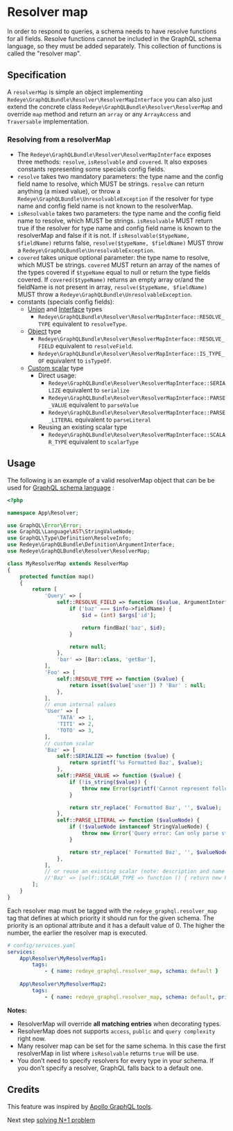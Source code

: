 Resolver map
============

In order to respond to queries, a schema needs to have resolve functions for all fields.
Resolve functions cannot be included in the GraphQL schema language, so they must be added separately.
This collection of functions is called the "resolver map".

Specification
--------------

A `resolverMap` is simple an object implementing `Redeye\GraphQLBundle\Resolver\ResolverMapInterface`
you can also just extend the concrete class `Redeye\GraphQLBundle\Resolver\ResolverMap`
and override `map` method and return an `array` or any `ArrayAccess` and `Traversable` implementation.

### Resolving from a resolverMap

* The `Redeye\GraphQLBundle\Resolver\ResolverMapInterface` exposes three methods: 
 `resolve`, `isResolvable` and `covered`.
 It also exposes constants representing some specials config fields.
* `resolve` takes two mandatory parameters: the type name and the config field name to resolve,
  which MUST be strings. `resolve` can return anything (a mixed value),
  or throw a `Redeye\GraphQLBundle\UnresolvableException` if the resolver for type name and config field name
  is not known to the resolverMap.
* `isResolvable` takes two parameters: the type name and the config field name to resolve,
  which MUST be strings.
  `isResolvable` MUST return true if the resolver for type name and config field name is known to
  the resolverMap and false if it is not. If `isResolvable($typeName, $fieldName)` returns false,
  `resolve($typeName, $fieldName)` MUST throw a `Redeye\GraphQLBundle\UnresolvableException`.
* `covered` takes unique optional parameter: the type name to resolve,
  which MUST be strings.
  `covered` MUST return an array of the names of the types covered if `$typeName`
  equal to null or return the type fields covered.
  If `covered($typeName)` returns an empty array or/and the fieldName is not present in array,
  `resolve($typeName, $fieldName)` MUST throw a `Redeye\GraphQLBundle\UnresolvableException`.
* constants (specials config fields):
  * [Union](type-system/union.md) and [Interface](type-system/interface.md) types
    - `Redeye\GraphQLBundle\Resolver\ResolverMapInterface::RESOLVE_TYPE` equivalent to `resolveType`.
  * [Object](type-system/object.md) type
    - `Redeye\GraphQLBundle\Resolver\ResolverMapInterface::RESOLVE_FIELD` equivalent to `resolveField`.
    - `Redeye\GraphQLBundle\Resolver\ResolverMapInterface::IS_TYPE_OF` equivalent to `isTypeOf`.
  * [Custom scalar](type-system/scalars.md#custom-scalar) type
    - Direct usage:
      - `Redeye\GraphQLBundle\Resolver\ResolverMapInterface::SERIALIZE` equivalent to `serialize`
      - `Redeye\GraphQLBundle\Resolver\ResolverMapInterface::PARSE_VALUE` equivalent to `parseValue`
      - `Redeye\GraphQLBundle\Resolver\ResolverMapInterface::PARSE_LITERAL` equivalent to `parseLiteral`
    - Reusing an existing scalar type
      - `Redeye\GraphQLBundle\Resolver\ResolverMapInterface::SCALAR_TYPE` equivalent to `scalarType`

Usage
-----

The following is an example of a valid resolverMap object
that can be be used for [GraphQL schema language](graphql-schema-language.md#usage) :

```php
<?php

namespace App\Resolver;

use GraphQL\Error\Error;
use GraphQL\Language\AST\StringValueNode;
use GraphQL\Type\Definition\ResolveInfo;
use Redeye\GraphQLBundle\Definition\ArgumentInterface;
use Redeye\GraphQLBundle\Resolver\ResolverMap;

class MyResolverMap extends ResolverMap
{
    protected function map()
    {
        return [
            'Query' => [
                self::RESOLVE_FIELD => function ($value, ArgumentInterface $args, \ArrayObject $context, ResolveInfo $info) {
                    if ('baz' === $info->fieldName) {
                        $id = (int) $args['id'];

                        return findBaz('baz', $id);
                    }

                    return null;
                },
                'bar' => [Bar::class, 'getBar'],
            ],
            'Foo' => [
                self::RESOLVE_TYPE => function ($value) {
                    return isset($value['user']) ? 'Bar' : null;
                },
            ],
            // enum internal values
            'User' => [
                'TATA' => 1,
                'TITI' => 2,
                'TOTO' => 3,
            ],
            // custom scalar
            'Baz' => [
                self::SERIALIZE => function ($value) {
                    return sprintf('%s Formatted Baz', $value);
                },
                self::PARSE_VALUE => function ($value) {
                    if (!is_string($value)) {
                        throw new Error(sprintf('Cannot represent following value as a valid Baz: %s.', Utils::printSafeJson($value)));
                    }

                    return str_replace(' Formatted Baz', '', $value);
                },
                self::PARSE_LITERAL => function ($valueNode) {
                    if (!$valueNode instanceof StringValueNode) {
                        throw new Error('Query error: Can only parse strings got: '.$valueNode->kind, [$valueNode]);
                    }

                    return str_replace(' Formatted Baz', '', $valueNode->value);
                },
            ],
            // or reuse an existing scalar (note: description and name will be override by decorator)
            //'Baz' => [self::SCALAR_TYPE => function () { return new FooScalarType(); }],
        ];
    }
}
```

Each resolver map must be tagged with the `redeye_graphql.resolver_map` tag
that defines at which priority it should run for the given schema. The priority
is an optional attribute and it has a default value of 0. The higher the number,
the earlier the resolver map is executed.

```yaml
# config/services.yaml
services:
    App\Resolver\MyResolverMap1:
        tags:
            - { name: redeye_graphql.resolver_map, schema: default }
    
    App\Resolver\MyResolverMap2:
        tags:
            - { name: redeye_graphql.resolver_map, schema: default, priority: 10 }
```

**Notes:**
- ResolverMap will override **all matching entries** when decorating types.
- ResolverMap does not supports `access`, `public` and `query complexity` right now.
- Many resolver map can be set for the same schema.
  In this case the first resolverMap in list where `isResolvable`
  returns `true` will be use.
- You don’t need to specify resolvers for every type in your schema.
  If you don’t specify a resolver, GraphQL falls back to a default one.

Credits
-------

This feature was inspired by [Apollo GraphQL tools](https://www.apollographql.com/docs/graphql-tools/resolvers.html).

Next step [solving N+1 problem](solving-n-plus-1-problem.md)
